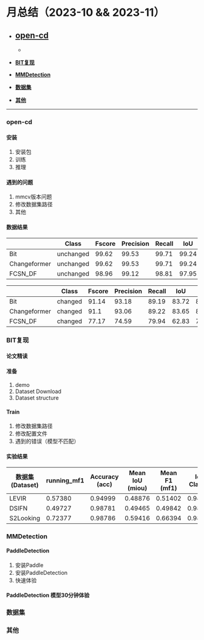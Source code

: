 # 月总结（2023-10 && 2023-11）
- [**open-cd**](#open-cd)
  - 
  - 
- [**BIT复现**](#BIT复现)

- [**MMDetection**](#MMDetection)

- [**数据集**](#数据集)

- [**其他**](#其他)

---
### open-cd
#### 安装
1. 安装包
2. 训练
3. 推理

#### 遇到的问题
1. mmcv版本问题
2. 修改数据集路径
3. 其他

#### 数据结果
|          |   Class   | Fscore | Precision | Recall |  IoU  |  Acc  |
|----------|-----------|--------|-----------|--------|-------|-------|
|   Bit    | unchanged | 99.62  |   99.53   | 99.71  | 99.24 | 99.71 |
| Changeformer | unchanged | 99.62  |   99.53   | 99.71  | 99.24 | 99.71 |
|  FCSN_DF  | unchanged | 98.96  |   99.12   | 98.81  | 97.95 | 98.81 |


|          |   Class   | Fscore | Precision | Recall |  IoU  |  Acc  |
|----------|-----------|--------|-----------|--------|-------|-------|
|   Bit    |  changed  | 91.14  |   93.18   | 89.19  | 83.72 | 89.19 |
| Changeformer |  changed  |  91.1  |   93.06   | 89.22  | 83.65 | 89.22 |
|  FCSN_DF  |  changed  | 77.17  |   74.59   | 79.94  | 62.83 | 79.94 |

### BIT复现
#### 论文精读

#### 准备
1. demo
2. Dataset Download
3. Dataset structure

#### Train
1. 修改数据集路径
2. 修改配置文件
3. 遇到的错误（模型不匹配）

#### 实验结果
| 数据集 (Dataset) | running_mf1 | Accuracy (acc) | Mean IoU (miou) | Mean F1 (mf1) | IoU Class 0 | IoU Class 1 | F1 Class 0 | F1 Class 1 | Precision Class 0 | Precision Class 1 | Recall Class 0 | Recall Class 1 |
|-----------------|--------------|-----------------|-----------------|--------------|--------------|--------------|-------------|-------------------|-------------------|-----------------|-----------------| ----------
| LEVIR             | 0.57380      | 0.94999         | 0.48876         | 0.51402      | 0.94991      | 0.02760      | 0.97431      | 0.05372     | 0.95037           | 0.74612           | 0.99949         | 0.02786         |
| DSIFN           | 0.49727      | 0.98781         | 0.49465         | 0.49842      | 0.98781      | 0.00149      | 0.99387      | 0.00298     | 0.98791           | 0.15170           | 0.99990         | 0.00151         |
| S2Looking       | 0.72377      | 0.98786         | 0.59416         | 0.66394      | 0.98783      | 0.20049      | 0.99388      | 0.33401     | 0.99088           | 0.49728           | 0.99689         | 0.25145         |


### MMDetection
#### PaddleDetection
1. 安装Paddle
2. 安装PaddleDetection
3. 快速体验

#### PaddleDetection 模型30分钟体验


### 数据集

### 其他

